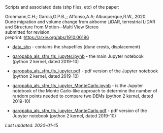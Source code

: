 Scripts and associated data (shp files, etc) of the paper:  

Grohmann,C.H.; Garcia,G.P.B.,; Affonso,A.A; Albuquerque,R.W., 2020.  
Dune migration and volume change from airborne LiDAR, terrestrial LiDAR and Structure from Motion--Multi View Stereo  
submitted for revision.  
preprint: https://arxiv.org/abs/1910.06186  

* [data_shp](data_shp) - contains the shapefiles (dune crests, displacement)

* [garopaba_als_sfm_tls_jupyter.ipynb](garopaba_als_sfm_tls_jupyter.ipynb) - the main Jupyter notebook (python 2 kernel, dated 2019-10)

* [garopaba_als_sfm_tls_jupyter.pdf](garopaba_als_sfm_tls_jupyter.pdf) - pdf version of the Jupyter notebook (python 2 kernel, dated 2019-10)

* [garopaba_als_sfm_tls_jupyter_MonteCarlo.ipynb](garopaba_als_sfm_tls_jupyter_MonteCarlo.ipynb) - is the Jupyter notebook of the Monte Carlo-like approach to determine the number of random points needed to compare two DEMs (python 2 kernel, dated 2019-10)  

* [garopaba_als_sfm_tls_jupyter_MonteCarlo.pdf](garopaba_als_sfm_tls_jupyter_MonteCarlo.pdf) - pdf version of the Jupyter notebook (python 2 kernel, dated 2019-10)  



*Last updated: 2020-01-15*
<!-- readme -->
<!-- https://git.io/fj9JI -->

